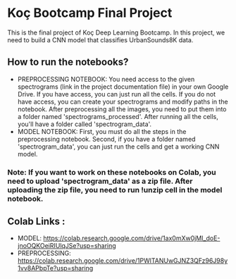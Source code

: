# Koç Bootcamp Final Project
This is the final project of Koç Deep Learning Bootcamp. In this project, we need to build a CNN model that classifies UrbanSounds8K data.

## How to run the notebooks?
- PREPROCESSING NOTEBOOK: You need access to the given spectrograms (link in the project documentation file) in your own Google Drive. If you have access, you can just run all the cells. If you do not have access, you can create your spectrograms and modify paths in the notebook.
After preprocessing all the images, you need to put them into a folder named 'spectrograms_processed'. After running all the cells, you'll have a folder called 'spectrogram_data'.
- MODEL NOTEBOOK: First, you must do all the steps in the preprocessing notebook. Second, if you have a folder named 'spectrogram_data', you can just run the cells and get a working CNN model.

### Note: If you want to work on these notebooks on Colab, you need to upload 'spectrogram_data' as a zip file. After uploading the zip file, you need to run !unzip cell in the model notebook.

## Colab Links :
- MODEL: https://colab.research.google.com/drive/1ax0mXw0jMI_doE-jnoOQKOeiRIUlqJSe?usp=sharing
- PREPROCESSING: https://colab.research.google.com/drive/1PWlTANUwGJNZ3QFz96J98y1vv8APbpTe?usp=sharing
